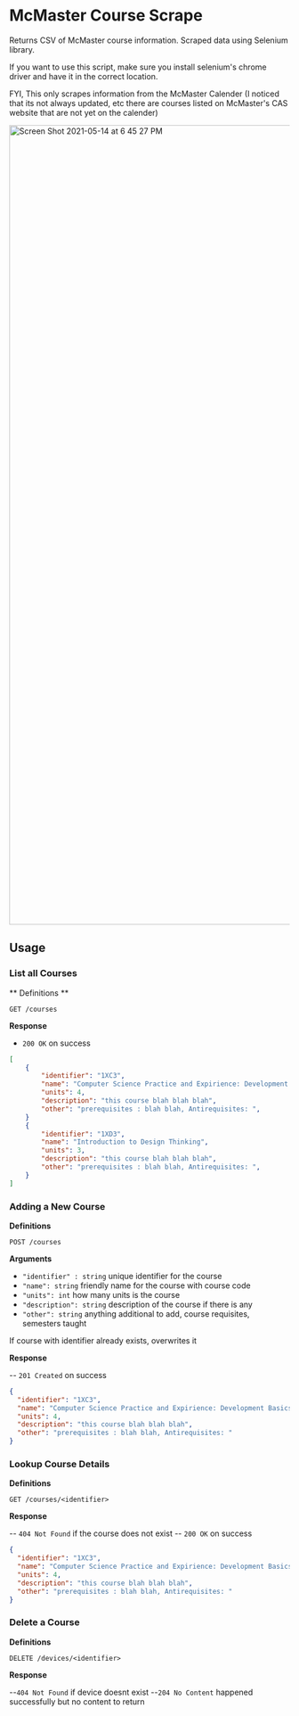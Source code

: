 # McMaster Course Scrape

Returns CSV of McMaster course information.
Scraped data using Selenium library.

If you want to use this script, make sure you install selenium's chrome driver and have it in the correct location.

FYI, This only scrapes information from the McMaster Calender (I noticed that its not always updated, etc there are courses listed on McMaster's CAS website that are not yet on the calender)

<img width="1435" alt="Screen Shot 2021-05-14 at 6 45 27 PM" src="https://user-images.githubusercontent.com/77026758/118338607-8dd4aa80-b4e4-11eb-857e-225d90752009.png">

## Usage

### List all Courses

** Definitions **

`GET /courses`

**Response**

- `200 OK` on success

```json
[
    {
        "identifier": "1XC3",
        "name": "Computer Science Practice and Expirience: Development Basics 1XC3",
        "units": 4,
        "description": "this course blah blah blah",
        "other": "prerequisites : blah blah, Antirequisites: ",
    }
    {
        "identifier": "1XD3",
        "name": "Introduction to Design Thinking",
        "units": 3,
        "description": "this course blah blah blah",
        "other": "prerequisites : blah blah, Antirequisites: ",
    }
]

```

### Adding a New Course

**Definitions**

`POST /courses`

**Arguments**

- `"identifier" : string` unique identifier for the course
- `"name": string` friendly name for the course with course code
- `"units": int` how many units is the course
- `"description": string` description of the course if there is any
- `"other": string` anything additional to add, course requisites, semesters taught

If course with identifier already exists, overwrites it

**Response**

-- `201 Created` on success

```json
{
  "identifier": "1XC3",
  "name": "Computer Science Practice and Expirience: Development Basics 1XC3",
  "units": 4,
  "description": "this course blah blah blah",
  "other": "prerequisites : blah blah, Antirequisites: "
}
```

### Lookup Course Details

**Definitions**

`GET /courses/<identifier>`

**Response**

-- `404 Not Found` if the course does not exist
-- `200 OK` on success

```json
{
  "identifier": "1XC3",
  "name": "Computer Science Practice and Expirience: Development Basics 1XC3",
  "units": 4,
  "description": "this course blah blah blah",
  "other": "prerequisites : blah blah, Antirequisites: "
}
```

### Delete a Course

**Definitions**

`DELETE /devices/<identifier>`

**Response**

--`404 Not Found` if device doesnt exist
--`204 No Content` happened successfully but no content to return
